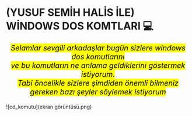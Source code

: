 # (YUSUF SEMİH HALİS İLE) WİNDOWS DOS KOMTLARI 💻
<p style="text-align: center;  color: red;font-size: 20px;"><i><mark>Selamlar sevgili arkadaşlar bugün sizlere windows dos komutlarını<br> ve bu komutların ne anlama geldiklerini göstermek istiyorum. <br> Tabi öncelikle
    sizlere şimdiden önemli bilmeniz gereken bazı şeyler söylemek istiyorum</mark></i></p>
![cd_komutu](ekran görüntüsü.png)
